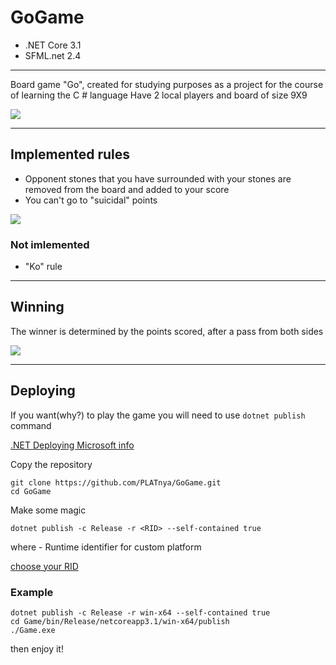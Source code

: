 # GoGame
- .NET Core 3.1
- SFML.net 2.4
_____

Board game "Go", created for studying purposes as a project for the course of learning the C # language
Have 2 local players and board of size 9X9

![](https://drive.google.com/uc?export=view&id=1_9us3PojLCDSC5xf4njrwD8XLVAgmLgw)
_____
## Implemented rules
- Opponent stones that you have surrounded with your stones are removed from the board and added to your score
- You can't go to "suicidal" points

![](https://drive.google.com/uc?export=view&id=1QIsjF5CftujYq6n1d9IjFOBj8GpVX97v)

### Not imlemented
- "Ko" rule
_____
## Winning
The winner is determined by the points scored, after a pass from both sides

![](https://drive.google.com/uc?export=view&id=15IRbOyNVgegh32zkTh2r3I2CjS_SHe5V)

_____
## Deploying

If you want(why?) to play the game you will need to use `dotnet publish` command

[.NET Deploying Microsoft info](https://docs.microsoft.com/dotnet/core/deploying/)

Copy the repository
```
git clone https://github.com/PLATnya/GoGame.git
cd GoGame
```
Make some magic

`dotnet publish -c Release -r <RID> --self-contained true`

where <RID> - Runtime identifier for custom platform

[choose your RID](https://docs.microsoft.com/dotnet/core/rid-catalog)

### Example

```
dotnet publish -c Release -r win-x64 --self-contained true
cd Game/bin/Release/netcoreapp3.1/win-x64/publish
./Game.exe
```

then enjoy it!

